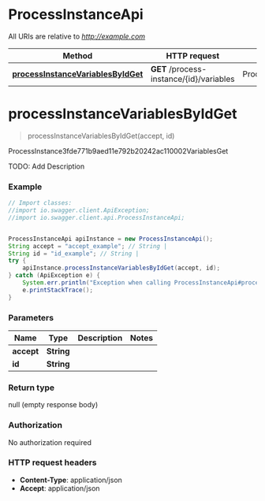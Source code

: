 # ProcessInstanceApi

All URIs are relative to *http://example.com*

Method | HTTP request | Description
------------- | ------------- | -------------
[**processInstanceVariablesByIdGet**](ProcessInstanceApi.md#processInstanceVariablesByIdGet) | **GET** /process-instance/{id}/variables | ProcessInstance3fde771b9aed11e792b20242ac110002VariablesGet


<a name="processInstanceVariablesByIdGet"></a>
# **processInstanceVariablesByIdGet**
> processInstanceVariablesByIdGet(accept, id)

ProcessInstance3fde771b9aed11e792b20242ac110002VariablesGet

TODO: Add Description

### Example
```java
// Import classes:
//import io.swagger.client.ApiException;
//import io.swagger.client.api.ProcessInstanceApi;


ProcessInstanceApi apiInstance = new ProcessInstanceApi();
String accept = "accept_example"; // String | 
String id = "id_example"; // String | 
try {
    apiInstance.processInstanceVariablesByIdGet(accept, id);
} catch (ApiException e) {
    System.err.println("Exception when calling ProcessInstanceApi#processInstanceVariablesByIdGet");
    e.printStackTrace();
}
```

### Parameters

Name | Type | Description  | Notes
------------- | ------------- | ------------- | -------------
 **accept** | **String**|  |
 **id** | **String**|  |

### Return type

null (empty response body)

### Authorization

No authorization required

### HTTP request headers

 - **Content-Type**: application/json
 - **Accept**: application/json

